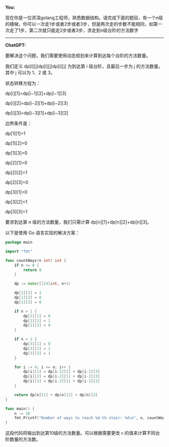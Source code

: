 **You:**

现在你是一位资深golang工程师，熟悉数据结构。请完成下面的题目，有一个n级的楼梯，你可以一次走1步或者2步或者3步，但是两次走的步数不能相同，如第一次走了1步，第二次就只能走2步或者3步，求走到n级台阶的方法数字

* * *

**ChatGPT:**

要解决这个问题，我们需要使用动态规划来计算到达每个台阶的方法数量。

我们定义 dp[i][j]dp[i][j]dp[i][j] 为到达第 i 级台阶，且最后一步为 j 的方法数量。其中 j 可以为 1、2 或 3。

状态转移方程为：

dp[i][1]=dp[i−1][2]+dp[i−1][3]

dp[i][2]=dp[i−2][1]+dp[i−2][3]

dp[i][3]=dp[i−3][1]+dp[i−3][2]

边界条件是：

dp[1][1]=1

dp[1][2]=0

dp[1][3]=0

dp[2][1]=0

dp[2][2]=1

dp[2][3]=0

dp[3][1]=0

dp[3][2]=1

dp[3][3]=1

要求到达第 n 级的方法数量，我们只需计算 dp[n][1]+dp[n][2]+dp[n][3]。

以下是使用 Go 语言实现的解决方案：

```go
package main

import "fmt"

func countWays(n int) int {
	if n <= 0 {
		return 0
	}

	dp := make([][4]int, n+1)

	dp[1][1] = 1
	dp[1][2] = 0
	dp[1][3] = 0

	if n > 1 {
		dp[2][1] = 0
		dp[2][2] = 1
		dp[2][3] = 0
	}

	if n > 2 {
		dp[3][1] = 0
		dp[3][2] = 1
		dp[3][3] = 1
	}

	for i := 4; i <= n; i++ {
		dp[i][1] = dp[i-1][2] + dp[i-1][3]
		dp[i][2] = dp[i-2][1] + dp[i-2][3]
		dp[i][3] = dp[i-3][1] + dp[i-3][2]
	}

	return dp[n][1] + dp[n][2] + dp[n][3]
}

func main() {
	n := 10
	fmt.Printf("Number of ways to reach %d-th stair: %d\n", n, countWays(n))
}
```

这段代码将输出到达第10级的方法数量。可以根据需要更改 `n` 的值来计算不同台阶数量的方法数。